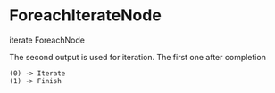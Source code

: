 # ForeachIterateNode

iterate ForeachNode 

The second output is used for iteration.
The first one after completion

```
(0) -> Iterate
(1) -> Finish
```